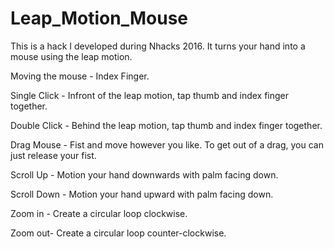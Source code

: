 # Leap_Motion_Mouse

This is a hack I developed during Nhacks 2016. It turns your hand into a mouse using the leap motion.

Moving the mouse - Index Finger.

Single Click - Infront of the leap motion, tap thumb and index finger together.

Double Click - Behind the leap motion, tap thumb and index finger together.

Drag Mouse - Fist and move however you like. To get out of a drag, you can just release your fist.

Scroll Up - Motion your hand downwards with palm facing down.

Scroll Down - Motion your hand upward with palm facing down.

Zoom in - Create a circular loop clockwise.

Zoom out- Create a circular loop counter-clockwise.


